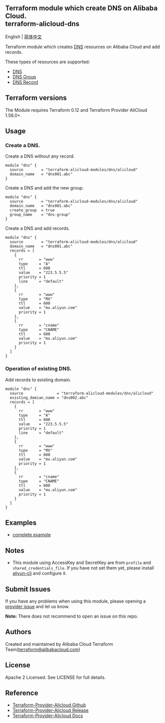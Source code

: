 Terraform module which create DNS on Alibaba Cloud.  
terraform-alicloud-dns
-------------------------------

English | [简体中文](https://github.com/terraform-alicloud-modules/terraform-alicloud-dns/blob/master/README-CN.md)

Terraform module which creates [DNS](https://help.aliyun.com/product/29697.html) resources on Alibaba Cloud and add records.

These types of resources are supported:

* [DNS](https://www.terraform.io/docs/providers/alicloud/r/dns.html)
* [DNS Group](https://www.terraform.io/docs/providers/alicloud/r/dns_group.html)
* [DNS Record](https://www.terraform.io/docs/providers/alicloud/r/dns_record.html)

## Terraform versions

The Module requires Terraform 0.12 and Terraform Provider AliCloud 1.56.0+.

## Usage

### Create a DNS.

Create a DNS without any record.

```hcl
module "dns" {
  source        = "terraform-alicloud-modules/dns/alicloud"
  domain_name   = "dns001.abc"
}
``` 

Create a DNS and add the new group.

```hcl
module "dns" {
  source        = "terraform-alicloud-modules/dns/alicloud"
  domain_name   = "dns001.abc"
  create_group  = true
  group_name    = "dns-group"
}
``` 

Create a DNS and add records.

```hcl
module "dns" {
  source        = "terraform-alicloud-modules/dns/alicloud"
  domain_name   = "dns001.abc"
  records = [
    {
      rr       = "www"
      type     = "A"
      ttl      = 600
      value    = "223.5.5.5"
      priority = 1
      line     = "default"
    },
    {
      rr       = "www"
      type     = "MX"
      ttl      = 600
      value    = "mx.aliyun.com"
      priority = 1
    },
    {
      rr       = "cname"
      type     = "CNAME"
      ttl      = 600
      value    = "mx.aliyun.com"
      priority = 1
    }
  ]
}
``` 

### Operation of existing DNS.

Add records to existing domain.

```hcl
module "dns" {
  source               = "terraform-alicloud-modules/dns/alicloud"
  existing_domian_name = "dns002.abc"
  records = [
    {
      rr       = "www"
      type     = "A"
      ttl      = 600
      value    = "223.5.5.5"
      priority = 1
      line     = "default"
    },
    {
      rr       = "www"
      type     = "MX"
      ttl      = 600
      value    = "mx.aliyun.com"
      priority = 1
    },
    {
      rr       = "cname"
      type     = "CNAME"
      ttl      = 600
      value    = "mx.aliyun.com"
      priority = 1
    }
  ]  
}
``` 

## Examples

* [complete example](https://github.com/terraform-alicloud-modules/terraform-alicloud-dns/tree/master/examples/complete)

## Notes

* This module using AccessKey and SecretKey are from `profile` and `shared_credentials_file`.
If you have not set them yet, please install [aliyun-cli](https://github.com/aliyun/aliyun-cli#installation) and configure it.

Submit Issues
-------------
If you have any problems when using this module, please opening a [provider issue](https://github.com/terraform-providers/terraform-provider-alicloud/issues/new) and let us know.

**Note:** There does not recommend to open an issue on this repo.

Authors
-------
Created and maintained by Alibaba Cloud Terraform Team(terraform@alibabacloud.com)

License
----
Apache 2 Licensed. See LICENSE for full details.

Reference
---------
* [Terraform-Provider-Alicloud Github](https://github.com/terraform-providers/terraform-provider-alicloud)
* [Terraform-Provider-Alicloud Release](https://releases.hashicorp.com/terraform-provider-alicloud/)
* [Terraform-Provider-Alicloud Docs](https://www.terraform.io/docs/providers/alicloud/index.html)
